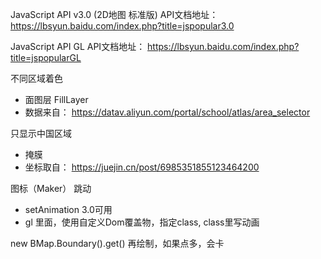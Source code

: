 
JavaScript API v3.0 (2D地图 标准版)
API文档地址： https://lbsyun.baidu.com/index.php?title=jspopular3.0

JavaScript API GL
API文档地址： https://lbsyun.baidu.com/index.php?title=jspopularGL


不同区域着色
- 面图层 FillLayer
- 数据来自： https://datav.aliyun.com/portal/school/atlas/area_selector

只显示中国区域

- 掩膜
- 坐标取自： https://juejin.cn/post/6985351855123464200

图标（Maker） 跳动

- setAnimation 3.0可用
- gl 里面，使用自定义Dom覆盖物，指定class, class里写动画

new BMap.Boundary().get() 再绘制，如果点多，会卡